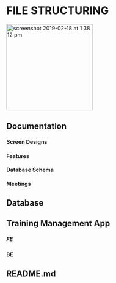 # FILE STRUCTURING

<img width="226" alt="screenshot 2019-02-18 at 1 38 12 pm" src="https://user-images.githubusercontent.com/23062495/52943912-32aebe80-3394-11e9-9360-684249cb4c8a.png">

## Documentation

#### Screen Designs
#### Features
#### Database Schema
#### Meetings
## Database
## Training Management App
##### FE
#### BE
## README.md
